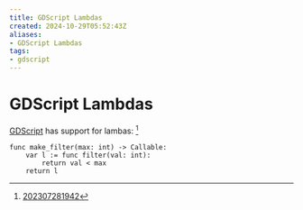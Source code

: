```yaml
---
title: GDScript Lambdas
created: 2024-10-29T05:52:43Z
aliases:
- GDScript Lambdas
tags:
- gdscript
---
```


# GDScript Lambdas

[GDScript](../tags/gdscript.md) has support for lambas: [^1]

```gdscript
func make_filter(max: int) -> Callable:
	var l := func filter(val: int):
		return val < max
	return l
```

[^1]: [202307281942](../entries/202307281942.md)
